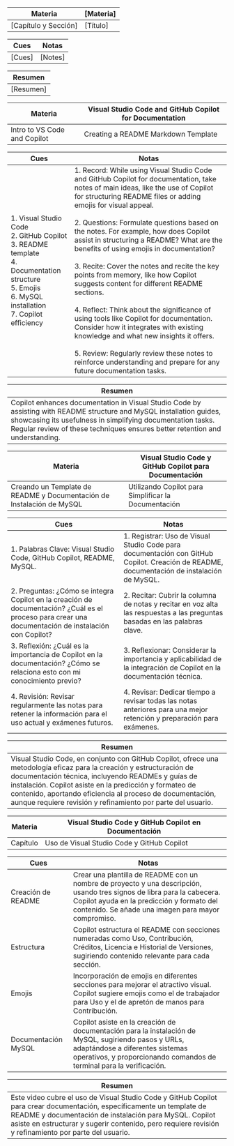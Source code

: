 | Materia                | [Materia]         |
|------------------------|-------------------|
| [Capítulo y Sección]   | [Título]          |

| Cues                   | Notas             |
|------------------------|-------------------|
| [Cues]                 | [Notes]           |

|                  Resumen                   |
|--------------------------------------------|
|[Resumen]                                   |


| Materia                | Visual Studio Code and GitHub Copilot for Documentation |
|------------------------|---------------------------------------------------------|
| Intro to VS Code and Copilot | Creating a README Markdown Template               |

| Cues                   | Notas                                                    |
|------------------------|----------------------------------------------------------|
| 1. Visual Studio Code<br>2. GitHub Copilot<br>3. README template<br>4. Documentation structure<br>5. Emojis<br>6. MySQL installation<br>7. Copilot efficiency | 1. Record: While using Visual Studio Code and GitHub Copilot for documentation, take notes of main ideas, like the use of Copilot for structuring README files or adding emojis for visual appeal.<br><br>2. Questions: Formulate questions based on the notes. For example, how does Copilot assist in structuring a README? What are the benefits of using emojis in documentation?<br><br>3. Recite: Cover the notes and recite the key points from memory, like how Copilot suggests content for different README sections.<br><br>4. Reflect: Think about the significance of using tools like Copilot for documentation. Consider how it integrates with existing knowledge and what new insights it offers.<br><br>5. Review: Regularly review these notes to reinforce understanding and prepare for any future documentation tasks. |

|                  Resumen                   |
|--------------------------------------------|
| Copilot enhances documentation in Visual Studio Code by assisting with README structure and MySQL installation guides, showcasing its usefulness in simplifying documentation tasks. Regular review of these techniques ensures better retention and understanding. |


| Materia                | Visual Studio Code y GitHub Copilot para Documentación |
|------------------------|--------------------------------------------------------|
| Creando un Template de README y Documentación de Instalación de MySQL | Utilizando Copilot para Simplificar la Documentación  |

| Cues                   | Notas             |
|------------------------|-------------------|
| 1. Palabras Clave: Visual Studio Code, GitHub Copilot, README, MySQL. | 1. Registrar: Uso de Visual Studio Code para documentación con GitHub Copilot. Creación de README, documentación de instalación de MySQL. |
| 2. Preguntas: ¿Cómo se integra Copilot en la creación de documentación? ¿Cuál es el proceso para crear una documentación de instalación con Copilot? | 2. Recitar: Cubrir la columna de notas y recitar en voz alta las respuestas a las preguntas basadas en las palabras clave. |
| 3. Reflexión: ¿Cuál es la importancia de Copilot en la documentación? ¿Cómo se relaciona esto con mi conocimiento previo? | 3. Reflexionar: Considerar la importancia y aplicabilidad de la integración de Copilot en la documentación técnica. |
| 4. Revisión: Revisar regularmente las notas para retener la información para el uso actual y exámenes futuros. | 4. Revisar: Dedicar tiempo a revisar todas las notas anteriores para una mejor retención y preparación para exámenes. |

|                  Resumen                   |
|--------------------------------------------|
| Visual Studio Code, en conjunto con GitHub Copilot, ofrece una metodología eficaz para la creación y estructuración de documentación técnica, incluyendo READMEs y guías de instalación. Copilot asiste en la predicción y formateo de contenido, aportando eficiencia al proceso de documentación, aunque requiere revisión y refinamiento por parte del usuario. |




| Materia                | Visual Studio Code y GitHub Copilot en Documentación |
|------------------------|-----------------------------------------------------|
| Capítulo               | Uso de Visual Studio Code y GitHub Copilot          |

| Cues                   | Notas                                                |
|------------------------|------------------------------------------------------|
| Creación de README     | Crear una plantilla de README con un nombre de proyecto y una descripción, usando tres signos de libra para la cabecera. Copilot ayuda en la predicción y formato del contenido. Se añade una imagen para mayor compromiso. |
| Estructura             | Copilot estructura el README con secciones numeradas como Uso, Contribución, Créditos, Licencia e Historial de Versiones, sugiriendo contenido relevante para cada sección.  |
| Emojis                 | Incorporación de emojis en diferentes secciones para mejorar el atractivo visual. Copilot sugiere emojis como el de trabajador para Uso y el de apretón de manos para Contribución. |
| Documentación MySQL    | Copilot asiste en la creación de documentación para la instalación de MySQL, sugiriendo pasos y URLs, adaptándose a diferentes sistemas operativos, y proporcionando comandos de terminal para la verificación. |

|                  Resumen                   |
|--------------------------------------------|
| Este video cubre el uso de Visual Studio Code y GitHub Copilot para crear documentación, específicamente un template de README y documentación de instalación para MySQL. Copilot asiste en estructurar y sugerir contenido, pero requiere revisión y refinamiento por parte del usuario. |
